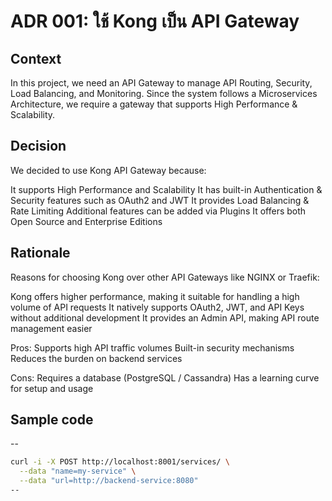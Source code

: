 # ADR 001: ใช้ Kong เป็น API Gateway

## Context  
In this project, we need an API Gateway to manage API Routing, Security, Load Balancing, and Monitoring.
Since the system follows a Microservices Architecture, we require a gateway that supports High Performance & Scalability.

## Decision  
We decided to use Kong API Gateway because:

It supports High Performance and Scalability
It has built-in Authentication & Security features such as OAuth2 and JWT
It provides Load Balancing & Rate Limiting
Additional features can be added via Plugins
It offers both Open Source and Enterprise Editions

## Rationale  
Reasons for choosing Kong over other API Gateways like NGINX or Traefik:

Kong offers higher performance, making it suitable for handling a high volume of API requests
It natively supports OAuth2, JWT, and API Keys without additional development
It provides an Admin API, making API route management easier

Pros:
 Supports high API traffic volumes
 Built-in security mechanisms
 Reduces the burden on backend services

Cons:
 Requires a database (PostgreSQL / Cassandra)
 Has a learning curve for setup and usage

## Sample code  
--
```bash
curl -i -X POST http://localhost:8001/services/ \
  --data "name=my-service" \
  --data "url=http://backend-service:8080"
--
